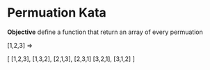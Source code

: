 # Permuation Kata

__Objective__ define a function that return an array of every permuation

[1,2,3] =>

[
[1,2,3],
[1,3,2],
[2,1,3],
[2,3,1]
[3,2,1],
[3,1,2]
]

